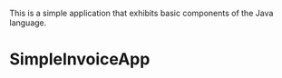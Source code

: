 This is a simple application that exhibits basic components of the Java language.
# SimpleInvoiceApp
